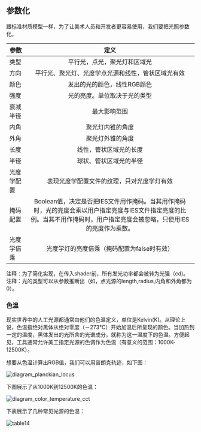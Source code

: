 

## 参数化  
跟标准材质模型一样，为了让美术人员和开发者更容易使用，我们要把光照参数化。

参数 | 定义
---|:--:
类型 | 平行光，点光，聚光灯和区域光
方向 | 平行光、聚光灯、光度学点光源和线性，管状区域光有效
颜色 | 发出的光的颜色，线性RGB颜色
强度 | 光的亮度。单位取决于光的类型
衰减半径 | 最大影响范围
内角 | 聚光灯内锥的角度
外角 | 聚光灯外锥的角度
长度 | 线性，管状区域光的长度
半径 | 球状、管状区域光的半径
光度学配置 | 表现光度学配置文件的纹理，只对光度学灯有效
掩码配置 | Boolean值，决定是否把IES文件用作掩码。当其用作掩码时，光的亮度会乘以用户指定亮度与IES文件指定亮度的比例。当其不用作掩码时，用户指定亮度会被忽略，只使用IES的亮度作为乘数。
光度学倍乘 | 光度学灯的亮度倍乘（掩码配置为false时有效）

注释：为了简化实现，在传入shader前，所有发光功率都会被转为光强（cd)。  
注释：光的类型可以从参数推断出（如，点光源的length,radius,内角和外角都为0）。

### 色温

现实世界中的人工光源都通常由他们的色温定义，单位是Kelvin(K)。从理论上说，色温指绝对黑体从绝对零度（－273℃）开始加温后所呈现的颜色。当加热到一定的温度，黑体发出的光所含的光谱成分，就称为这一温度下的色温。方便起见，工具通常允许美工指定光源的色调作为色温（有意义的范围：1000K-12500K）。

想要从色温计算出RGB值，我们可以用普朗克轨迹，如下图：

![diagram_planckian_locus](../../../assets/lightning/5.2/diagram_planckian_locus.png)

下图展示了从1000K到12500K的色温：

![diagram_color_temperature_cct](../../../assets/lightning/5.2/diagram_color_temperature_cct.png)

下表展示了几种常见光源的色温：

![table14](../../../assets/lightning/5.2/table14.png)

